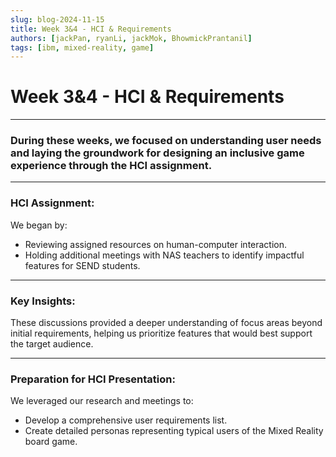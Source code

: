 ```yaml
---
slug: blog-2024-11-15
title: Week 3&4 - HCI & Requirements
authors: [jackPan, ryanLi, jackMok, BhowmickPrantanil]
tags: [ibm, mixed-reality, game]
---
```


# Week 3&4 - HCI & Requirements

---

### During these weeks, we focused on understanding user needs and laying the groundwork for designing an inclusive game experience through the HCI assignment.

---

### HCI Assignment:

We began by:
- Reviewing assigned resources on human-computer interaction.
- Holding additional meetings with NAS teachers to identify impactful features for SEND students.

---

### Key Insights:

These discussions provided a deeper understanding of focus areas beyond initial requirements, helping us prioritize features that would best support the target audience.

---

### Preparation for HCI Presentation:

We leveraged our research and meetings to:
- Develop a comprehensive user requirements list.
- Create detailed personas representing typical users of the Mixed Reality board game.
